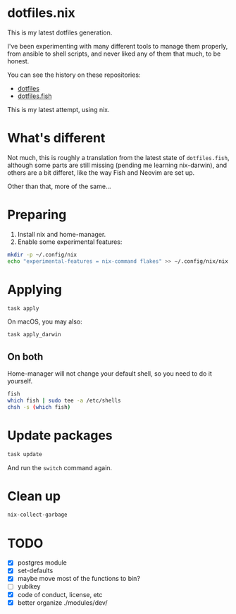 # dotfiles.nix

This is my latest dotfiles generation.

I've been experimenting with many different tools to manage them properly, from
ansible to shell scripts, and never liked any of them that much, to be honest.

You can see the history on these repositories:

- [dotfiles](https://github.com/caarlos0/dotfiles)
- [dotfiles.fish](https://github.com/caarlos0/dotfiles.fish)

This is my latest attempt, using nix.

# What's different

Not much, this is roughly a translation from the latest state of
`dotfiles.fish`, although some parts are still missing (pending me learning
nix-darwin), and others are a bit differet, like the way Fish and Neovim are set
up.

Other than that, more of the same...

# Preparing

1. Install nix and home-manager.
1. Enable some experimental features:

```bash
mkdir -p ~/.config/nix
echo "experimental-features = nix-command flakes" >> ~/.config/nix/nix.conf
```

# Applying

```bash
task apply
```

On macOS, you may also:

```bash
task apply_darwin
```

## On both

Home-manager will not change your default shell, so you need to do it yourself.

```bash
fish
which fish | sudo tee -a /etc/shells
chsh -s (which fish)
```

# Update packages

```bash
task update
```

And run the `switch` command again.

# Clean up

```bash
nix-collect-garbage
```

# TODO

- [x] postgres module
- [x] set-defaults
- [x] maybe move most of the functions to bin?
- [ ] yubikey
- [x] code of conduct, license, etc
- [x] better organize ./modules/dev/
